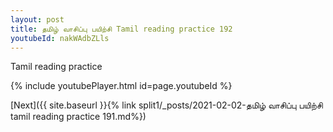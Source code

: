 ```yaml
---
layout: post
title: தமிழ் வாசிப்பு பயிற்சி Tamil reading practice 192
youtubeId: nakWAdbZLls
---
```

 
 
Tamil reading practice
 
 
 
 
 


{% include youtubePlayer.html id=page.youtubeId %}
 
[Next]({{ site.baseurl }}{% link  split1/_posts/2021-02-02-தமிழ் வாசிப்பு பயிற்சி tamil reading practice 191.md%})
 
